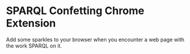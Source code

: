 # SPARQL Confetting Chrome Extension

Add some sparkles to your browser when you encounter a web page with the work SPARQL on it.
